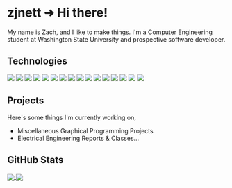 # zjnett ➜ Hi there!

My name is Zach, and I like to make things. I'm a Computer Engineering student at Washington State University and prospective software developer.

## Technologies

![](https://img.shields.io/badge/OS-macOS-informational?style=flat&logo=apple&logoColor=white&color=37dbc5)
![](https://img.shields.io/badge/Editor-VSCode-informational?style=flat&logo=visual-studio-code&logoColor=white&color=37dbc5)
![](https://img.shields.io/badge/Editor-vim-informational?style=flat&logo=vim&logoColor=white&color=37dbc5)
![](https://img.shields.io/badge/Code-C/C++-informational?style=flat&logo=C&logoColor=white&color=37dbc5)
![](https://img.shields.io/badge/Code-Python-informational?style=flat&logo=python&logoColor=white&color=37dbc5)
![](https://img.shields.io/badge/Code-Assembly-informational?style=flat&logo=chip&logoColor=white&color=37dbc5)
![](https://img.shields.io/badge/Code-C%23-informational?style=flat&logo=c-sharp&logoColor=white&color=37dbc5)
![](https://img.shields.io/badge/Code-Java-informational?style=flat&logo=java&logoColor=white&color=37dbc5)
![](https://img.shields.io/badge/Shell-zsh-informational?style=flat&logo=gnu-bash&logoColor=white&color=37dbc5)
![](https://img.shields.io/badge/Tool-MySQL-informational?style=flat&logo=MySQL&logoColor=white&color=37dbc5)
![](https://img.shields.io/badge/Tool-Flask-informational?style=flat&logo=flask&logoColor=white&color=37dbc5)
![](https://img.shields.io/badge/Tool-Docker-informational?style=flat&logo=docker&logoColor=white&color=37dbc5)
![](https://img.shields.io/badge/Tool-Unity-informational?style=flat&logo=unity&logoColor=white&color=37dbc5)
![](https://img.shields.io/badge/Tool-Godot-informational?style=flat&logo=godot-engine&logoColor=white&color=37dbc5)
![](https://img.shields.io/badge/Cloud-AWS-informational?style=flat&logo=amazon-aws&logoColor=white&color=37dbc5)
![](https://img.shields.io/badge/Cloud-DigitalOcean-informational?style=flat&logo=digitalocean&logoColor=white&color=37dbc5)


## Projects

Here's some things I'm currently working on,
* Miscellaneous Graphical Programming Projects
* Electrical Engineering Reports & Classes...

## GitHub Stats

<a href="">
  <img align="center" src="https://github-readme-stats.vercel.app/api?username=zjnett&show_icons=true&theme=dracula"/>
</a>

<a href="">
  <img align="center" src="https://github-readme-stats.vercel.app/api/top-langs/?username=zjnett&show_icons=true&theme=dracula"/>
</a>

<!-- Inspiration goes to https://github.com/MartinHeinz/MartinHeinz/blob/master/README.md--->
